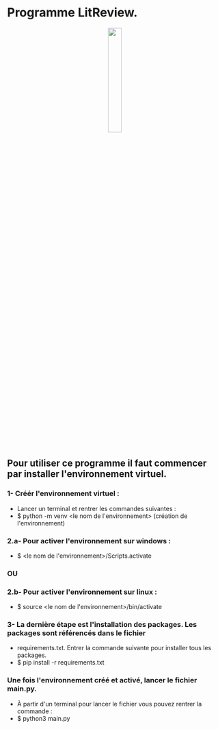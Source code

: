 # Programme LitReview.

<p align="center">
<img src="https://user.oc-static.com/upload/2020/09/18/16004297044411_P7.png" width="25%"></img>
</p>

## Pour utiliser ce programme il faut commencer par installer l'environnement virtuel.




### 1- Créér l'environnement virtuel :
*  Lancer un terminal et rentrer les commandes suivantes : 
*  $ python -m venv <le nom de l'environnement> (création de l'environnement)    

### 2.a- Pour activer l'environnement sur windows :
*  $ <le nom de l'environnement>/Scripts.activate 

### OU

### 2.b- Pour activer l'environnement sur linux :
* $ source <le nom de l'environnement>/bin/activate

### 3- La dernière étape est l'installation des packages. Les packages sont référencés dans le fichier
*  requirements.txt. Entrer la commande suivante pour installer tous les packages.
*  $ pip install -r requirements.txt

### Une fois l'environnement créé et activé, lancer le fichier main.py.
*  À partir d'un terminal pour lancer le fichier vous pouvez rentrer la commande :
*  $ python3 main.py

